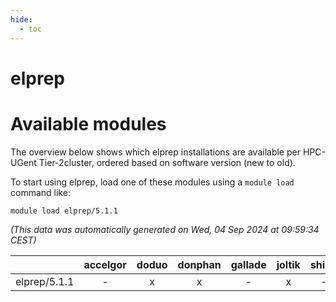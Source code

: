 ```yaml
---
hide:
  - toc
---
```


elprep
======

# Available modules


The overview below shows which elprep installations are available per HPC-UGent Tier-2cluster, ordered based on software version (new to old).

To start using elprep, load one of these modules using a `module load` command like:

```shell
module load elprep/5.1.1
```

*(This data was automatically generated on Wed, 04 Sep 2024 at 09:59:34 CEST)*  

| |accelgor|doduo|donphan|gallade|joltik|shinx|skitty|
| :---: | :---: | :---: | :---: | :---: | :---: | :---: | :---: |
|elprep/5.1.1|-|x|x|-|x|-|-|
